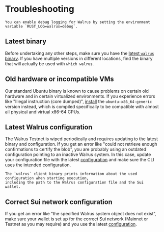 # Troubleshooting

```admonish tip title="Debug logging"
You can enable debug logging for Walrus by setting the environment variable `RUST_LOG=walrus=debug`.
```

## Latest binary

Before undertaking any other steps, make sure you have the [latest `walrus`
binary](./setup.md#installation). If you have multiple versions in different locations, find the
binary that will actually be used with `which walrus`.

## Old hardware or incompatible VMs

Our standard Ubuntu binary is known to cause problems on certain old hardware and in certain
virtualized environments. If you experience errors like "Illegal instruction (core dumped)",
[install](./setup.md#installation) the `ubuntu-x86_64-generic` version instead, which is compiled
specifically to be compatible with almost all physical and virtual x86-64 CPUs.

## Latest Walrus configuration

The Walrus Testnet is wiped periodically and requires updating to the latest binary and
configuration. If you get an error like "could not retrieve enough confirmations to certify the
blob", you are probably using an outdated configuration pointing to an inactive Walrus system. In
this case, update your configuration file with the latest [configuration](./setup.md#configuration)
and make sure the CLI uses the intended configuration.

```admonish tip
The `walrus` client binary prints information about the used configuration when starting execution,
including the path to the Walrus configuration file and the Sui wallet.
```

## Correct Sui network configuration

If you get an error like "the specified Walrus system object does not exist", make sure your wallet
is set up for the correct Sui network (Mainnet or Testnet as you may require) and you use the latest
[configuration](./setup.md#configuration).
